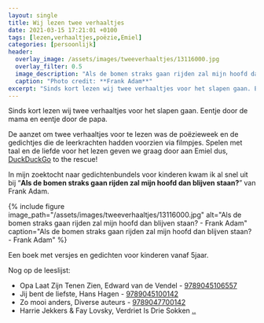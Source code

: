 ```yaml
---
layout: single
title: Wij lezen twee verhaaltjes
date: 2021-03-15 17:21:01 +0100
tags: [lezen,verhaaltjes,poëzie,Emiel]
categories: [persoonlijk]
header:
  overlay_image: /assets/images/tweeverhaaltjes/13116000.jpg
  overlay_filter: 0.5
  image_description: "Als de bomen straks gaan rijden zal mijn hoofd dan blijven staan?"
  caption: "Photo credit: **Frank Adam**"
excerpt: "Sinds kort lezen wij twee verhaaltjes voor het slapen gaan. Eentje door de mama en eentje door de papa."
---
```

Sinds kort lezen wij twee verhaaltjes voor het slapen gaan. Eentje door de mama en eentje door de papa.

De aanzet om twee verhaaltjes voor te lezen was de poëzieweek en de gedichtjes die de leerkrachten hadden voorzien via filmpjes. Spelen met taal en de liefde voor het lezen geven we graag door aan Emiel dus, [DuckDuckGo](https://duckduckgo.com) to the rescue!

In mijn zoektocht naar gedichtenbundels voor kinderen kwam ik al snel uit bij “**Als de bomen straks gaan rijden zal mijn hoofd dan blijven staan?**” van Frank Adam.

{% include figure image_path="/assets/images/tweeverhaaltjes/13116000.jpg" alt="Als de bomen straks gaan rijden zal mijn hoofd dan blijven staan? - Frank Adam" caption="Als de bomen straks gaan rijden zal mijn hoofd dan blijven staan? - Frank Adam" %}

Een boek met versjes en gedichten voor kinderen vanaf 5jaar.

Nog op de leeslijst:
* Opa Laat Zijn Tenen Zien, Edward van de Vendel - [9789045106557](https://www.bol.com/nl/p/opa-laat-zijn-tenen-zien/1001004006043487/)
* Jij bent de liefste, Hans Hagen - [9789045100142](https://www.bol.com/nl/p/jij-bent-de-liefste/1001004001807555/)
* Zo mooi anders, Diverse auteurs - [9789047700142](https://www.bol.com/nl/p/zo-mooi-anders/9200000035924479/)
* Harrie Jekkers & Fay Lovsky, Verdriet Is Drie Sokken [..](https://www.bol.com/nl/p/harrie-jekkers-fay-lovsky-verdriet-is-drie-sokken-m-m-v-eric-vaarzon-morel-eric-vloeimans/1000004006274483/)
